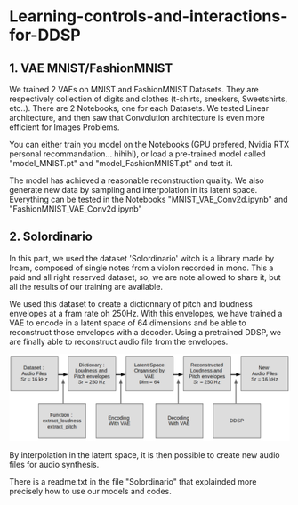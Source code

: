 # Learning-controls-and-interactions-for-DDSP

## 1. VAE MNIST/FashionMNIST

We trained 2 VAEs on MNIST and FashionMNIST Datasets. They are respectively collection of digits and clothes (t-shirts, sneekers, Sweetshirts, etc..). 
There are 2 Notebooks, one for each Datasets. We tested Linear architecture, and then saw that Convolution architecture is even more efficient for Images Problems. 

You can either train you model on the Notebooks (GPU prefered, Nvidia RTX personal recommandation... hihihi), or load a pre-trained model called "model_MNIST.pt" and "model_FashionMNIST.pt" and test it. 

The model has achieved a reasonable reconstruction quality. We also generate new data by sampling and interpolation in its latent space. Everything can be tested in the Notebooks 
"MNIST_VAE_Conv2d.ipynb"  and "FashionMNIST_VAE_Conv2d.ipynb"

## 2. Solordinario

In this part, we used the dataset 'Solordinario' witch is a library made by Ircam, composed of single notes from a violon recorded in mono. This a paid and all right reserved dataset, so, we are note allowed to share it, but all the results of our training are available.

We used this dataset to create a dictionnary of pitch and loudness envelopes at a fram rate oh 250Hz. With this envelopes, we have trained a VAE to encode in a latent space of 64 dimensions and be able to reconstruct those envelopes with a decoder. Using a pretrained DDSP, we are finally able to reconstruct audio file from the envelopes.

![Screenshot](Schema.png)

By interpolation in the latent space, it is then possible to create new audio files for audio synthesis. 

There is a readme.txt in the file "Solordinario" that explainded more precisely how to use our models and codes.
